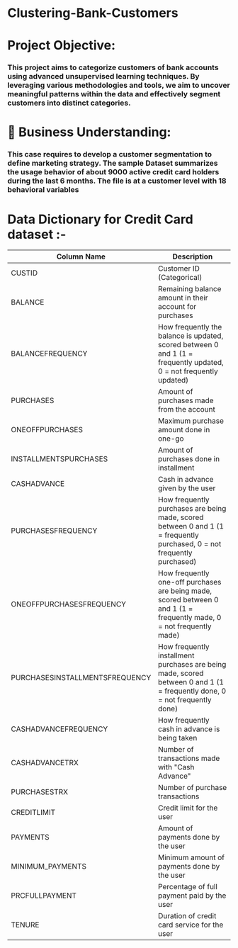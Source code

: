 # Clustering-Bank-Customers

# Project Objective:

### This project aims to categorize customers of bank accounts using advanced unsupervised learning techniques. By leveraging various methodologies and tools, we aim to uncover meaningful patterns within the data and effectively segment customers into distinct categories.

# 🌟 Business Understanding:
### This case requires to develop a customer segmentation to define marketing strategy. The sample Dataset summarizes the usage behavior of about 9000 active credit card holders during the last 6 months. The file is at a customer level with 18 behavioral variables

# Data Dictionary for Credit Card dataset :-


| Column Name                     | Description                                                                                                               |
|---------------------------------|---------------------------------------------------------------------------------------------------------------------------|
| CUSTID                          | Customer ID (Categorical)                                                                                                |
| BALANCE                         | Remaining balance amount in their account for purchases                                                                   |
| BALANCEFREQUENCY               | How frequently the balance is updated, scored between 0 and 1 (1 = frequently updated, 0 = not frequently updated)      |
| PURCHASES                       | Amount of purchases made from the account                                                                                 |
| ONEOFFPURCHASES                 | Maximum purchase amount done in one-go                                                                                    |
| INSTALLMENTSPURCHASES           | Amount of purchases done in installment                                                                                   |
| CASHADVANCE                     | Cash in advance given by the user                                                                                         |
| PURCHASESFREQUENCY              | How frequently purchases are being made, scored between 0 and 1 (1 = frequently purchased, 0 = not frequently purchased)|
| ONEOFFPURCHASESFREQUENCY        | How frequently one-off purchases are being made, scored between 0 and 1 (1 = frequently made, 0 = not frequently made)   |
| PURCHASESINSTALLMENTSFREQUENCY  | How frequently installment purchases are being made, scored between 0 and 1 (1 = frequently done, 0 = not frequently done)|
| CASHADVANCEFREQUENCY            | How frequently cash in advance is being taken                                                                             |
| CASHADVANCETRX                  | Number of transactions made with "Cash Advance"                                                                           |
| PURCHASESTRX                    | Number of purchase transactions                                                                                           |
| CREDITLIMIT                     | Credit limit for the user                                                                                                 |
| PAYMENTS                        | Amount of payments done by the user                                                                                       |
| MINIMUM_PAYMENTS                | Minimum amount of payments done by the user                                                                               |
| PRCFULLPAYMENT                  | Percentage of full payment paid by the user                                                                               |
| TENURE                          | Duration of credit card service for the user                                                                              |
